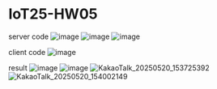 # IoT25-HW05

server code
![image](https://github.com/user-attachments/assets/e6de0c71-aad2-40ca-a215-33d9076a3451)
![image](https://github.com/user-attachments/assets/dd069d14-6964-425c-88db-3a13d7bc3903)
![image](https://github.com/user-attachments/assets/04754e3a-adc5-4c01-b180-cfda0a1560e6)

client code
![image](https://github.com/user-attachments/assets/2dc09b2b-d19c-4429-ac51-85937a98b820)



result
![image](https://github.com/user-attachments/assets/78dd59b1-7777-48bc-88af-92698d8e5900)
![image](https://github.com/user-attachments/assets/6fc0d76f-c5a7-4a7a-9208-ddd9c4851a59)
![KakaoTalk_20250520_153725392](https://github.com/user-attachments/assets/6331152c-0355-4dac-9f2d-4f83411ea377)
![KakaoTalk_20250520_154002149](https://github.com/user-attachments/assets/a091dd2f-1f19-4e7b-af8f-dfc15a97ab6d)

